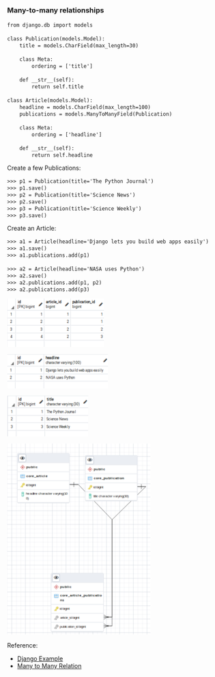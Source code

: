 ### Many-to-many relationships

```
from django.db import models

class Publication(models.Model):
    title = models.CharField(max_length=30)

    class Meta:
        ordering = ['title']

    def __str__(self):
        return self.title

class Article(models.Model):
    headline = models.CharField(max_length=100)
    publications = models.ManyToManyField(Publication)

    class Meta:
        ordering = ['headline']

    def __str__(self):
        return self.headline
```
Create a few Publications:

```
>>> p1 = Publication(title='The Python Journal')
>>> p1.save()
>>> p2 = Publication(title='Science News')
>>> p2.save()
>>> p3 = Publication(title='Science Weekly')
>>> p3.save()
```
Create an Article:

```
>>> a1 = Article(headline='Django lets you build web apps easily')
>>> a1.save()
>>> a1.publications.add(p1)

>>> a2 = Article(headline='NASA uses Python')
>>> a2.save()
>>> a2.publications.add(p1, p2)
>>> a2.publications.add(p3)
```

![Article Publication](article_publications.png "Article Publication")

![Article](article.png "Article")

![Publication](publication.png "Publication")

![Entity Relation Diagram](er.png "Entity Relation Diagram")



Reference:
- [Django Example](https://docs.djangoproject.com/en/4.0/topics/db/examples/many_to_many/)
- [Many to Many Relation](https://fmhelp.filemaker.com/help/18/fmp/en/index.html#page/FMP_Help/many-to-many-relationships.html)
